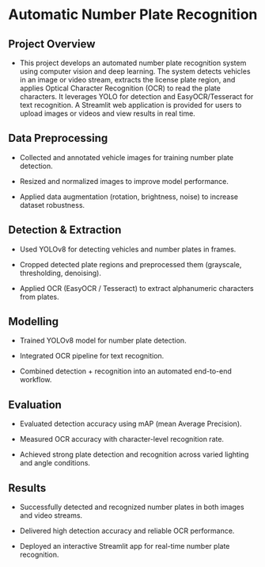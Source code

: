 # Automatic Number Plate Recognition

## Project Overview

* This project develops an automated number plate recognition system using computer vision and deep learning. The system detects vehicles in an image or video stream, extracts the license plate region, and applies Optical Character Recognition (OCR) to read the plate characters. It leverages YOLO for detection and EasyOCR/Tesseract for text recognition. A Streamlit web application is provided for users to upload images or videos and view results in real time.

## Data Preprocessing

* Collected and annotated vehicle images for training number plate detection.

* Resized and normalized images to improve model performance.

* Applied data augmentation (rotation, brightness, noise) to increase dataset robustness.

## Detection & Extraction

* Used YOLOv8 for detecting vehicles and number plates in frames.

* Cropped detected plate regions and preprocessed them (grayscale, thresholding, denoising).

* Applied OCR (EasyOCR / Tesseract) to extract alphanumeric characters from plates.

## Modelling

* Trained YOLOv8 model for number plate detection.

* Integrated OCR pipeline for text recognition.

* Combined detection + recognition into an automated end-to-end workflow.

## Evaluation

* Evaluated detection accuracy using mAP (mean Average Precision).

* Measured OCR accuracy with character-level recognition rate.

* Achieved strong plate detection and recognition across varied lighting and angle conditions.

## Results

* Successfully detected and recognized number plates in both images and video streams.

* Delivered high detection accuracy and reliable OCR performance.

* Deployed an interactive Streamlit app for real-time number plate recognition.
